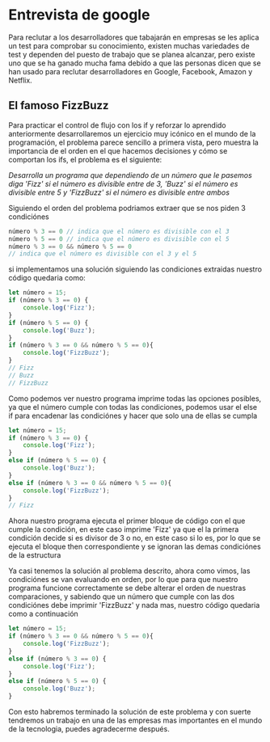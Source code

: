 # Entrevista de google
Para reclutar a los desarrolladores que tabajarán en empresas se les aplica un test para comprobar su conocimiento, existen muchas variedades de test y dependen del puesto de trabajo que se planea alcanzar, pero existe uno que se ha ganado mucha fama debido a que las personas dicen que se han usado para reclutar desarrolladores en Google, Facebook, Amazon y Netflix.

## El famoso FizzBuzz
Para practicar el control de flujo con los if y reforzar lo aprendido anteriormente desarrollaremos un ejercicio muy icónico en el mundo de la programación, el problema parece sencillo a primera vista, pero muestra la importancia de el orden en el que hacemos decisiones y cómo se comportan los ifs, el problema es el siguiente:

*Desarrolla un programa que dependiendo de un número que le pasemos diga 'Fizz' si el número es divisible entre de 3, 'Buzz' si el número es divisible entre 5 y 'FizzBuzz' si el número es divisible entre ambos*

Siguiendo el orden del problema podriamos extraer que se nos piden 3 condiciónes
```js
número % 3 == 0 // indica que el número es divisible con el 3
número % 5 == 0 // indica que el número es divisible con el 5
número % 3 == 0 && número % 5 == 0
// indica que el número es divisible con el 3 y el 5
```
si implementamos una solución siguiendo las condiciones extraidas nuestro código quedaria como:
```js
let número = 15;
if (número % 3 == 0) {
	console.log('Fizz');
}
if (número % 5 == 0) {
	console.log('Buzz');
}
if (número % 3 == 0 && número % 5 == 0){
	console.log('FizzBuzz');
}
// Fizz
// Buzz
// FizzBuzz
```
Como podemos ver nuestro programa imprime todas las opciones posibles, ya que el número cumple con todas las condiciones, podemos usar el else if para encadenar las condiciónes y hacer que solo una de ellas se cumpla
```js
let número = 15;
if (número % 3 == 0) {
	console.log('Fizz');
}
else if (número % 5 == 0) {
	console.log('Buzz');
}
else if (número % 3 == 0 && número % 5 == 0){
	console.log('FizzBuzz');
}
// Fizz
```
Ahora nuestro programa ejecuta el primer bloque de código con el que cumple la condición, en este caso imprime 'Fizz' ya que el la primera condición decide si es divisor de 3 o no, en este caso si lo es, por lo que se ejecuta el bloque then correspondiente y se ignoran las demas condiciónes de la estructura

Ya casi tenemos la solución al problema descrito, ahora como vimos, las condiciónes se van evaluando en orden, por lo que para que nuestro programa funcione correctamente se debe alterar el orden de nuestras comparaciones, y sabiendo que un número que cumple con las dos condiciónes debe imprimir 'FizzBuzz' y nada mas, nuestro código quedaria como a continuación
```js
let número = 15;
if (número % 3 == 0 && número % 5 == 0){
	console.log('FizzBuzz');
}
else if (número % 3 == 0) {
	console.log('Fizz');
}
else if (número % 5 == 0) {
	console.log('Buzz');
}
```
Con esto habremos terminado la solución de este problema y con suerte tendremos un trabajo en una de las empresas mas importantes en el mundo de la tecnologia, puedes agradecerme después.


